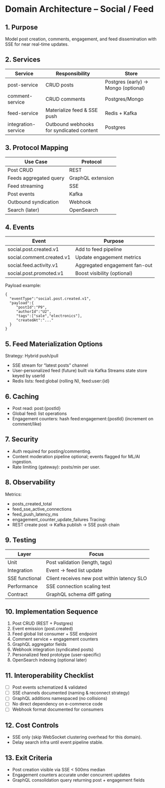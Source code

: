 # Domain Architecture – Social / Feed

## 1. Purpose
Model post creation, comments, engagement, and feed dissemination with SSE for near real-time updates.

## 2. Services
| Service | Responsibility | Store |
|---------|----------------|-------|
| post-service | CRUD posts | Postgres (early) → Mongo (optional) |
| comment-service | CRUD comments | Postgres/Mongo |
| feed-service | Materialize feed & SSE push | Redis + Kafka |
| integration-service | Outbound webhooks for syndicated content | Postgres |

## 3. Protocol Mapping
| Use Case | Protocol |
|----------|----------|
| Post CRUD | REST |
| Feeds aggregated query | GraphQL extension |
| Feed streaming | SSE |
| Post events | Kafka |
| Outbound syndication | Webhook |
| Search (later) | OpenSearch |

## 4. Events
| Event | Purpose |
|-------|---------|
| social.post.created.v1 | Add to feed pipeline |
| social.comment.created.v1 | Update engagement metrics |
| social.feed.activity.v1 | Aggregated engagement fan-out |
| social.post.promoted.v1 | Boost visibility (optional) |

Payload example:
```
{
  "eventType":"social.post.created.v1",
  "payload":{
     "postId":"P9",
     "authorId":"U2",
     "tags":["sale","electronics"],
     "createdAt":"..."
  }
}
```

## 5. Feed Materialization Options
Strategy: Hybrid push/pull
- SSE stream for “latest posts” channel
- User-personalized feed (future) built via Kafka Streams state store keyed by userId
- Redis lists: feed:global (rolling N), feed:user:{id}

## 6. Caching
- Post read: post:{postId}
- Global feed: list operations
- Engagement counters: hash feed:engagement:{postId} (increment on comment/like)

## 7. Security
- Auth required for posting/commenting.
- Content moderation pipeline optional; events flagged for ML/AI ingestion.
- Rate limiting (gateway): posts/min per user.

## 8. Observability
Metrics:
- posts_created_total
- feed_sse_active_connections
- feed_push_latency_ms
- engagement_counter_update_failures
Tracing:
- REST create post -> Kafka publish -> SSE push chain

## 9. Testing
| Layer | Focus |
|-------|-------|
| Unit | Post validation (length, tags) |
| Integration | Event -> feed list update |
| SSE functional | Client receives new post within latency SLO |
| Performance | SSE connection scaling test |
| Contract | GraphQL schema diff gating |

## 10. Implementation Sequence
1. Post CRUD (REST + Postgres)
2. Event emission (post.created)
3. Feed global list consumer + SSE endpoint
4. Comment service + engagement counters
5. GraphQL aggregator fields
6. Webhook integration (syndicated posts)
7. Personalized feed prototype (user-specific)
8. OpenSearch indexing (optional later)

## 11. Interoperability Checklist
- [ ] Post events schematized & validated
- [ ] SSE channels documented (naming & reconnect strategy)
- [ ] GraphQL additions namespaced (no collisions)
- [ ] No direct dependency on e-commerce code
- [ ] Webhook format documented for consumers

## 12. Cost Controls
- SSE only (skip WebSocket clustering overhead for this domain).
- Delay search infra until event pipeline stable.

## 13. Exit Criteria
- Post creation visible via SSE < 500ms median
- Engagement counters accurate under concurrent updates
- GraphQL consolidation query returning post + engagement fields
